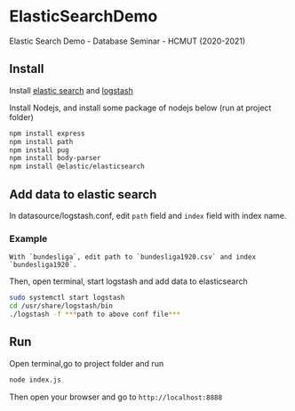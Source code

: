 # ElasticSearchDemo
Elastic Search Demo - Database Seminar - HCMUT (2020-2021)

## Install
Install [elastic search](https://www.elastic.co/guide/en/elasticsearch/reference/current/install-elasticsearch.html) and [logstash](https://www.elastic.co/guide/en/logstash/current/installing-logstash.html)

Install Nodejs, and install some package of nodejs below (run at project folder)
```bash
npm install express
npm install path
npm install pug
npm install body-parser
npm install @elastic/elasticsearch
```

## Add data to elastic search

In datasource/logstash.conf, edit `path` field and `index` field with index name.
### Example
    With `bundesliga`, edit path to `bundesliga1920.csv` and index `bundesliga1920`.

Then, open terminal, start logstash and add data to elasticsearch
```bash
sudo systemctl start logstash
cd /usr/share/logstash/bin
./logstash -f ***path to above conf file***
```

## Run

Open terminal,go to project folder and run
```bash
node index.js
```
Then open your browser and go to `http://localhost:8888`
